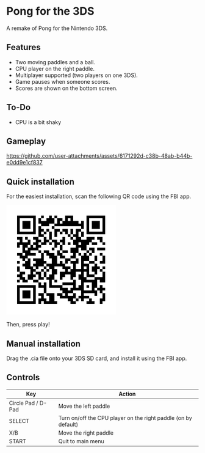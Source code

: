 # Pong for the 3DS

A remake of Pong for the Nintendo 3DS.

## Features
- Two moving paddles and a ball.
- CPU player on the right paddle.
- Multiplayer supported (two players on one 3DS).
- Game pauses when someone scores.
- Scores are shown on the bottom screen.

## To-Do
- CPU is a bit shaky



## Gameplay

https://github.com/user-attachments/assets/6171292d-c38b-48ab-b44b-e0dd9e1cf837

## Quick installation
For the easiest installation, scan the following QR code using the FBI app.

![QR Code](docs/qr.png "QR Code for Pong.cia")

Then, press play!

## Manual installation
Drag the .cia file onto your 3DS SD card, and install it using the FBI app.

## Controls

| Key | Action |
|-----|--------|
|Circle Pad / D-Pad | Move the left paddle|
| SELECT | Turn on/off the CPU player on the right paddle (on by default) |
| X/B | Move the right paddle |
| START | Quit to main menu |
